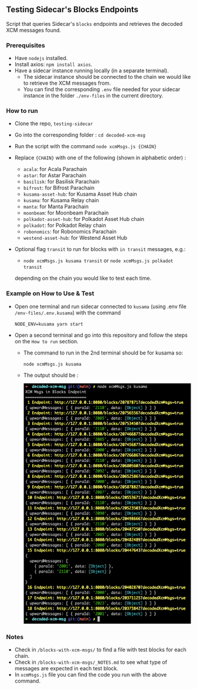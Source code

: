 ## Testing Sidecar's Blocks Endpoints
Script that queries Sidecar's `blocks` endpoints and retrieves the decoded XCM messages found.

### Prerequisites
- Have `nodejs` installed.
- Install axios: `npm install axios`.
- Have a sidecar instance running locally (in a separate terminal).
  - The sidecar instance should be connected to the chain we would like to retrieve the XCM messages from.
  - You can find the corresponding `.env` file needed for your sidecar instance in the folder `./env-files` in the current directory.

### How to run
- Clone the repo, `testing-sidecar`
- Go into the corresponding folder : `cd decoded-xcm-msg`
- Run the script with the command  `node xcmMsgs.js {CHAIN}`
- Replace `{CHAIN}` with one of the following (shown in alphabetic order) :
    - `acala`: for Acala Parachain
    - `astar`: for Astar Parachain
    - `basilisk`: for Basilisk Parachain
    - `bifrost`: for Bifrost Parachain
    - `kusama-asset-hub`: for Kusama Asset Hub chain
    - `kusama`: for Kusama Relay chain
    - `manta`: for Manta Parachain
    - `moonbeam`: for Moonbeam Parachain
    - `polkadot-asset-hub`: for Polkadot Asset Hub chain
    - `polkadot`: for Polkadot Relay chain
    - `robonomics`: for Robonomics Parachain
    - `westend-asset-hub`: for Westend Asset Hub
- Optional flag `transit` to run for blocks with `in transit` messages, e.g.:
    - `node xcmMsgs.js kusama transit` or `node xcmMsgs.js polkadot transit`

  depending on the chain you would like to test each time.

### Example on How to Use & Test
- Open one terminal and run sidecar connected to `kusama` (using .env file `/env-files/.env.kusama`) with the command 
  ```
  NODE_ENV=kusama yarn start
  ```
- Open a second terminal and go into this repository and follow the steps on the `How to run` section.
  - The command to run in the 2nd terminal should be for kusama so:
    ```
    node xcmMsgs.js kusama
    ```
  - The output should be :

    ![Decoded XCM Msgs for Kusama Blocks](./media/decodedBlocks-Kusama.png)


### Notes
- Check in `/blocks-with-xcm-msgs/` to find a file with test blocks for each chain.
- Check in `/blocks-with-xcm-msgs/_NOTES.md` to see what type of messages are expected in each test block.
- In `xcmMsgs.js` file you can find the code you run with the above command.